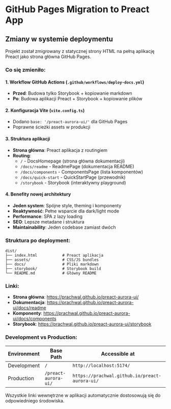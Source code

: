 # GitHub Pages Migration to Preact App

## Zmiany w systemie deploymentu

Projekt został zmigrowany z statycznej strony HTML na pełną aplikację Preact jako strona główna GitHub Pages.

### Co się zmieniło:

#### 1. **Workflow GitHub Actions** (`.github/workflows/deploy-docs.yml`)

- **Przed**: Budowa tylko Storybook + kopiowanie markdown
- **Po**: Budowa aplikacji Preact + Storybook + kopiowanie plików

#### 2. **Konfiguracja Vite** (`vite.config.ts`)

- Dodano `base: '/preact-aurora-ui/'` dla GitHub Pages
- Poprawne ścieżki assets w produkcji

#### 3. **Struktura aplikacji**

- **Strona główna**: Preact aplikacja z routingiem
- **Routing**:
  - `/` - DocsHomepage (strona główna dokumentacji)
  - `/docs/readme` - ReadmePage (dokumentacja README)
  - `/docs/components` - ComponentsPage (lista komponentów)
  - `/docs/quick-start` - QuickStartPage (przewodnik)
  - `/storybook` - Storybook (interaktywny playground)

#### 4. **Benefity nowej architektury**

- **Jeden system**: Spójne style, theming i komponenty
- **Reaktywność**: Pełne wsparcie dla dark/light mode
- **Performance**: SPA z lazy loading
- **SEO**: Lepsze metadane i struktura
- **Maintainability**: Jeden codebase zamiast dwóch

### Struktura po deployment:

```
dist/
├── index.html           # Preact aplikacja
├── assets/              # CSS/JS bundles
├── docs/                # Pliki markdown
├── storybook/           # Storybook build
└── README.md            # Główny README
```

### Linki:

- **Strona główna**: https://prachwal.github.io/preact-aurora-ui/
- **Dokumentacja**: https://prachwal.github.io/preact-aurora-ui/docs/readme
- **Komponenty**: https://prachwal.github.io/preact-aurora-ui/docs/components
- **Storybook**: https://prachwal.github.io/preact-aurora-ui/storybook

### Development vs Production:

| Environment | Base Path            | Accessible at                                  |
| ----------- | -------------------- | ---------------------------------------------- |
| Development | `/`                  | `http://localhost:5174/`                       |
| Production  | `/preact-aurora-ui/` | `https://prachwal.github.io/preact-aurora-ui/` |

Wszystkie linki wewnętrzne w aplikacji automatycznie dostosowują się do odpowiedniego środowiska.
